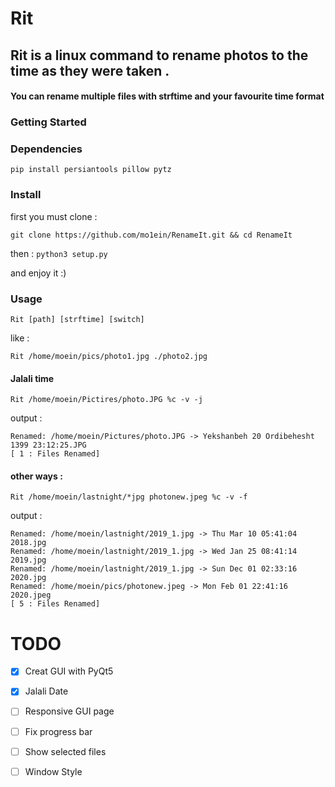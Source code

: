# Rit 
## Rit is a linux command to rename photos to the time as they were taken .
#### You can rename multiple files with strftime and your favourite time format
### Getting Started

### Dependencies

```pip install persiantools pillow pytz ```

### Install 

first you must clone :
```
git clone https://github.com/mo1ein/RenameIt.git && cd RenameIt
```
then :
```python3 setup.py```

and enjoy it :)
### Usage
```
Rit [path] [strftime] [switch]
```
like :
```
Rit /home/moein/pics/photo1.jpg ./photo2.jpg
```
#### Jalali time
```
Rit /home/moein/Pictires/photo.JPG %c -v -j
```
output : 
```
Renamed: /home/moein/Pictures/photo.JPG -> Yekshanbeh 20 Ordibehesht 1399 23:12:25.JPG
[ 1 : Files Renamed]
```
#### other ways :
```
Rit /home/moein/lastnight/*jpg photonew.jpeg %c -v -f
```
output : 
```
Renamed: /home/moein/lastnight/2019_1.jpg -> Thu Mar 10 05:41:04 2018.jpg
Renamed: /home/moein/lastnight/2019_1.jpg -> Wed Jan 25 08:41:14 2019.jpg
Renamed: /home/moein/lastnight/2019_1.jpg -> Sun Dec 01 02:33:16 2020.jpg
Renamed: /home/moein/pics/photonew.jpeg -> Mon Feb 01 22:41:16 2020.jpeg
[ 5 : Files Renamed]
```


# TODO
- [x] Creat GUI with PyQt5
- [x] Jalali Date 
- [ ] Responsive GUI page 
- [ ] Fix progress bar 
- [ ] Show selected files  
- [ ] Window Style 

